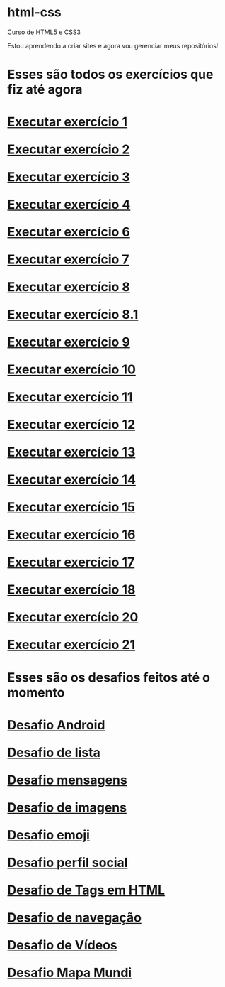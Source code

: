 # html-css
 Curso de HTML5 e CSS3

Estou aprendendo a criar sites e agora vou gerenciar meus repositórios!

<h1>Esses são todos os exercícios que fiz até agora<h1>

<p><a href = "https://kennyendersen.github.io/html-css/exercicios/ex001/" target = "_blank"> Executar exercício 1 </a></p>

<p><a href = "https://kennyendersen.github.io/html-css/exercicios/ex002/" target = "_blank"> Executar exercício 2 </a></p>

<p><a href = "https://kennyendersen.github.io/html-css/exercicios/ex003/" target = "_blank"> Executar exercício 3 </a></p>

<p><a href = "https://kennyendersen.github.io/html-css/exercicios/ex004/" target = "_blank"> Executar exercício 4 </a></p>

<p><a href = "https://kennyendersen.github.io/html-css/exercicios/ex006/" target = "_blank"> Executar exercício 6 </a></p>

<p><a href = "https://kennyendersen.github.io/html-css/exercicios/ex007/" target = "_blank"> Executar exercício 7 </a></p>

<p><a href = "https://kennyendersen.github.io/html-css/exercicios/ex008/" target = "_blank"> Executar exercício 8 </a></p>

<p><a href = "https://kennyendersen.github.io/html-css/exercicios/ex008b/" target = "_blank"> Executar exercício 8.1 </a></p>

<p><a href = "https://kennyendersen.github.io/html-css/exercicios/ex009/" target = "_blank"> Executar exercício 9 </a></p>

<p><a href = "https://kennyendersen.github.io/html-css/exercicios/ex010/" target = "_blank"> Executar exercício 10 </a></p>

<p><a href = "https://kennyendersen.github.io/html-css/exercicios/ex011/" target = "_blank"> Executar exercício 11 </a></p>

<p><a href = "https://kennyendersen.github.io/html-css/exercicios/ex012/" target = "_blank"> Executar exercício 12 </a></p>

<p><a href = "https://kennyendersen.github.io/html-css/exercicios/ex013/" target = "_blank"> Executar exercício 13 </a></p>

<p><a href = "https://kennyendersen.github.io/html-css/exercicios/ex014/" target = "_blank"> Executar exercício 14 </a></p>

<p><a href = "https://kennyendersen.github.io/html-css/exercicios/ex015/" target = "_blank"> Executar exercício 15 </a></p>

<p><a href = "https://kennyendersen.github.io/html-css/exercicios/ex016/" target = "_blank"> Executar exercício 16 </a></p>

<p><a href = "https://kennyendersen.github.io/html-css/exercicios/ex017/" target = "_blank"> Executar exercício 17 </a></p>

<p><a href = "https://kennyendersen.github.io/html-css/exercicios/ex018/" target = "_blank"> Executar exercício 18 </a></p>

<p><a href = "https://kennyendersen.github.io/html-css/exercicios/ex020/" target = "_blank"> Executar exercício 20 </a></p>

<p><a href = "https://kennyendersen.github.io/html-css/exercicios/ex021/" target = "_blank"> Executar exercício 21 </a></p>


<h1>Esses são os desafios feitos até o momento<h1>

<p><a href = "https://kennyendersen.github.io/html-css/desafios/andorid/" target = "_blank">Desafio Android</a></p>

<p><a href = "https://kennyendersen.github.io/html-css/desafios/d-lista/" target = "_blank">Desafio de lista</a></p>

<p><a href = "https://kennyendersen.github.io/html-css/desafios/d001/" target = "_blank">Desafio mensagens</a></p>

<p><a href = "https://kennyendersen.github.io/html-css/desafios/d002/" target = "_blank">Desafio de imagens</a></p>

<p><a href = "https://kennyendersen.github.io/html-css/desafios/d004/" target = "_blank">Desafio emoji</a></p>

<p><a href = "https://kennyendersen.github.io/html-css/desafios/d005/" target = "_blank">Desafio perfil social</a></p>

<p><a href = "https://kennyendersen.github.io/html-css/desafios/d006/" target = "_blank">Desafio de Tags em HTML</a></p>

<p><a href = "https://kennyendersen.github.io/html-css/desafios/d008/" target = "_blank">Desafio de navegação</a></p>

<p><a href = "https://kennyendersen.github.io/html-css/desafios/d009/" target = "_blank">Desafio de Vídeos</a></p>

<p><a href = "https://kennyendersen.github.io/html-css/desafios/desafio mapa mundi/" target = "_blank">Desafio Mapa Mundi</a></p>

